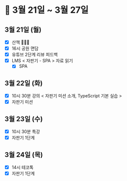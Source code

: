 # 🐯 3월 21일 ~ 3월 27일

## 3월 21일 (월)

- [x] 산책 🏃🏻‍♀️
- [x] 16시 공원 면담
- [x] 유튜브 2단계 리뷰 피드백
- [x] LMS < 자판기 - SPA > 자료 읽기
  - [x] SPA

## 3월 22일 (화)

- [x] 10시 30분 강의 < 자판기 미션 소개, TypeScript 기본 실습 >
- [x] 자판기 미션

## 3월 23일 (수)

- [x] 10시 30분 특강
- [x] 자판기 1단계

## 3월 24일 (목)

- [x] 14시 테코톡
- [x] 자판기 1단계
